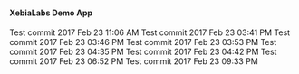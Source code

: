 #### XebiaLabs Demo App ####
Test commit 2017 Feb 23 11:06 AM
Test commit 2017 Feb 23 03:41 PM
Test commit 2017 Feb 23 03:46 PM
Test commit 2017 Feb 23 03:53 PM
Test commit 2017 Feb 23 04:35 PM
Test commit 2017 Feb 23 04:42 PM
Test commit 2017 Feb 23 06:52 PM
Test commit 2017 Feb 23 09:33 PM

